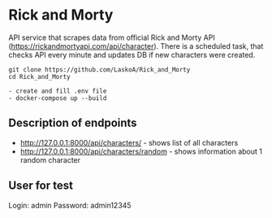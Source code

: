 # Rick and Morty
API service that scrapes data from official Rick and Morty API (https://rickandmortyapi.com/api/character).
There is a scheduled task, that checks API every minute and updates DB if new characters were created.
```shell
git clone https://github.com/LaskoA/Rick_and_Morty
cd Rick_and_Morty

- create and fill .env file
- docker-compose up --build
```

## Description of endpoints
- http://127.0.0.1:8000/api/characters/ - shows list of all characters 
- http://127.0.0.1:8000/api/characters/random - shows information about 1 random character

## User for test
Login: admin
Password: admin12345